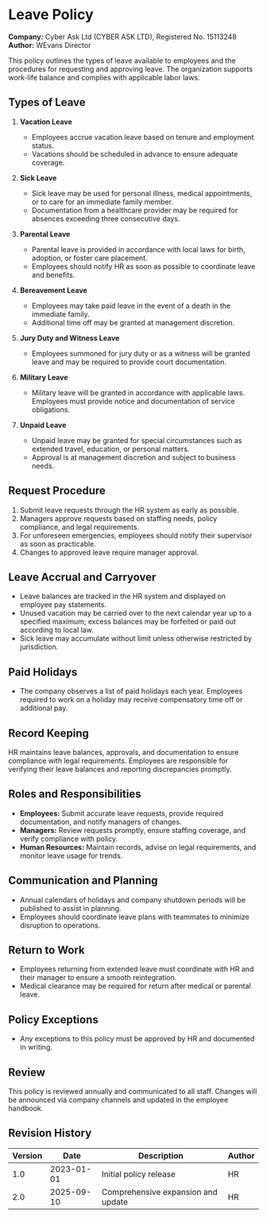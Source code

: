 # Leave Policy

**Company:** Cyber Ask Ltd (CYBER ASK LTD), Registered No. 15113248  
**Author:** WEvans Director

This policy outlines the types of leave available to employees and the procedures for requesting and approving leave. The organization supports work-life balance and complies with applicable labor laws.

## Types of Leave

1. **Vacation Leave**
   - Employees accrue vacation leave based on tenure and employment status.
   - Vacations should be scheduled in advance to ensure adequate coverage.

2. **Sick Leave**
   - Sick leave may be used for personal illness, medical appointments, or to care for an immediate family member.
   - Documentation from a healthcare provider may be required for absences exceeding three consecutive days.

3. **Parental Leave**
   - Parental leave is provided in accordance with local laws for birth, adoption, or foster care placement.
   - Employees should notify HR as soon as possible to coordinate leave and benefits.

4. **Bereavement Leave**
   - Employees may take paid leave in the event of a death in the immediate family.
   - Additional time off may be granted at management discretion.

5. **Jury Duty and Witness Leave**
   - Employees summoned for jury duty or as a witness will be granted leave and may be required to provide court documentation.

6. **Military Leave**
   - Military leave will be granted in accordance with applicable laws. Employees must provide notice and documentation of service obligations.

7. **Unpaid Leave**
   - Unpaid leave may be granted for special circumstances such as extended travel, education, or personal matters.
   - Approval is at management discretion and subject to business needs.

## Request Procedure

1. Submit leave requests through the HR system as early as possible.
2. Managers approve requests based on staffing needs, policy compliance, and legal requirements.
3. For unforeseen emergencies, employees should notify their supervisor as soon as practicable.
4. Changes to approved leave require manager approval.

## Leave Accrual and Carryover

- Leave balances are tracked in the HR system and displayed on employee pay statements.
- Unused vacation may be carried over to the next calendar year up to a specified maximum; excess balances may be forfeited or paid out according to local law.
- Sick leave may accumulate without limit unless otherwise restricted by jurisdiction.

## Paid Holidays

- The company observes a list of paid holidays each year. Employees required to work on a holiday may receive compensatory time off or additional pay.

## Record Keeping

HR maintains leave balances, approvals, and documentation to ensure compliance with legal requirements. Employees are responsible for verifying their leave balances and reporting discrepancies promptly.

## Roles and Responsibilities

- **Employees:** Submit accurate leave requests, provide required documentation, and notify managers of changes.
- **Managers:** Review requests promptly, ensure staffing coverage, and verify compliance with policy.
- **Human Resources:** Maintain records, advise on legal requirements, and monitor leave usage for trends.

## Communication and Planning

- Annual calendars of holidays and company shutdown periods will be published to assist in planning.
- Employees should coordinate leave plans with teammates to minimize disruption to operations.

## Return to Work

- Employees returning from extended leave must coordinate with HR and their manager to ensure a smooth reintegration.
- Medical clearance may be required for return after medical or parental leave.

## Policy Exceptions

- Any exceptions to this policy must be approved by HR and documented in writing.

## Review

This policy is reviewed annually and communicated to all staff. Changes will be announced via company channels and updated in the employee handbook.

## Revision History

| Version | Date       | Description                        | Author |
| ------- | ---------- | ---------------------------------- | ------ |
| 1.0     | 2023-01-01 | Initial policy release             | HR     |
| 2.0     | 2025-09-10 | Comprehensive expansion and update | HR     |
